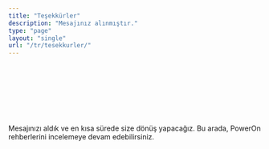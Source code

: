 ```yaml
---
title: "Teşekkürler"
description: "Mesajınız alınmıştır."
type: "page"
layout: "single"
url: "/tr/tesekkurler/"
---
```


<div class="container" style="padding-top: 120px; max-width: 800px;">
Mesajınızı aldık ve en kısa sürede size dönüş yapacağız.
Bu arada, PowerOn rehberlerini incelemeye devam edebilirsiniz.
</div>
